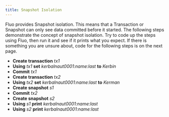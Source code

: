 ```yaml
---
title: Snapshot Isolation
---
```


Fluo provides Snapshot isolation.  This means that a Transaction or Snapshot can only see data
committed before it started.   The following steps demonstrate the concept of snapshot isolation. Try
to code up the steps using Fluo, then run it and see if it prints what you expect.  If there is
something you are unsure about, code for the following steps is on the next page.


 * **Create transaction** *tx1*
 * **Using** *tx1* **set** *kerbalnaut0001:name:last* **to** *Kerbin*
 * **Commit** *tx1*
 * **Create transaction** *tx2*
 * **Using** *tx2* **set** *kerbalnaut0001:name:last* **to** *Kerman*
 * **Create snapshot** *s1*
 * **Commit** *tx2*
 * **Create snapshot** *s2*
 * **Using** *s1* **print** *kerbalnaut0001:name:last*
 * **Using** *s2* **print** *kerbalnaut0001:name:last*
